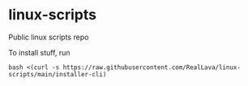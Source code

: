 # linux-scripts
Public linux scripts repo

To install stuff, run

`bash <(curl -s https://raw.githubusercontent.com/RealLava/linux-scripts/main/installer-cli)`
